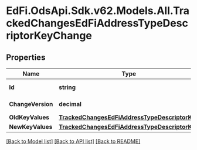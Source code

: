 # EdFi.OdsApi.Sdk.v62.Models.All.TrackedChangesEdFiAddressTypeDescriptorKeyChange

## Properties

Name | Type | Description | Notes
------------ | ------------- | ------------- | -------------
**Id** | **string** | Resource identifier | [optional] 
**ChangeVersion** | **decimal** | Change version | [optional] 
**OldKeyValues** | [**TrackedChangesEdFiAddressTypeDescriptorKey**](TrackedChangesEdFiAddressTypeDescriptorKey.md) |  | [optional] 
**NewKeyValues** | [**TrackedChangesEdFiAddressTypeDescriptorKey**](TrackedChangesEdFiAddressTypeDescriptorKey.md) |  | [optional] 

[[Back to Model list]](../../README.md#documentation-for-models) [[Back to API list]](../../README.md#documentation-for-api-endpoints) [[Back to README]](../../README.md)

